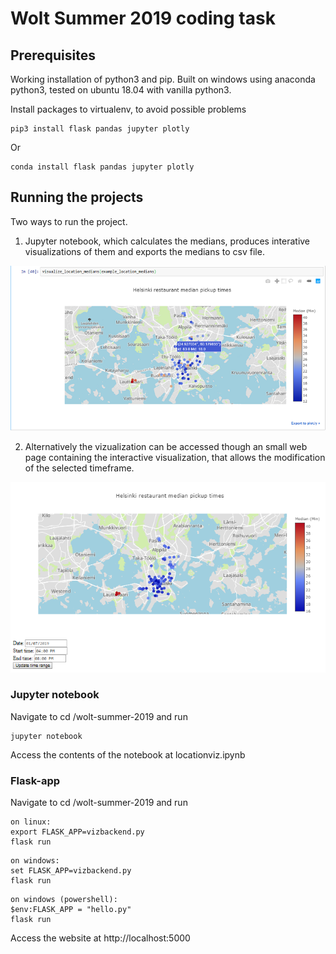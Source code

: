 # Wolt Summer 2019 coding task

## Prerequisites

Working installation of python3 and pip.
Built on windows using anaconda python3, tested on ubuntu 18.04 with vanilla python3. 

Install packages to virtualenv, to avoid possible problems

```
pip3 install flask pandas jupyter plotly
```
Or
```
conda install flask pandas jupyter plotly
```


## Running the projects

Two ways to run the project. 

1. Jupyter notebook, which calculates the medians, produces interative visualizations of them and exports the medians
to csv file. 

![Screenshot](pics/helsinki_medians_jupyter.png)


2. Alternatively the vizualization can be accessed though
an small web page containing the interactive visualization, that allows
the modification of the selected timeframe. 

![Screenshot](pics/hweb.PNG)
### Jupyter notebook
Navigate to cd /wolt-summer-2019 and run
```
jupyter notebook
```
Access the contents of the notebook at locationviz.ipynb
### Flask-app
Navigate to cd /wolt-summer-2019 and run

```
on linux:
export FLASK_APP=vizbackend.py
flask run
```
```
on windows:
set FLASK_APP=vizbackend.py
flask run
```
```
on windows (powershell):
$env:FLASK_APP = "hello.py"
flask run
```

Access the website at http://localhost:5000 











